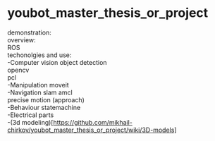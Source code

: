 # youbot_master_thesis_or_project
demonstration:\
overview:\
ROS\
techonolgies and use:\
-Computer vision
object detection\
opencv\
pcl\
-Manipulation moveit\
-Navigation slam amcl\
precise motion (approach)\
-Behaviour statemachine\
-Electrical parts\
-(3d modeling)[https://github.com/mikhail-chirkov/youbot_master_thesis_or_project/wiki/3D-models]
